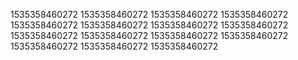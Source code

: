 1535358460272
1535358460272
1535358460272
1535358460272
1535358460272
1535358460272
1535358460272
1535358460272
1535358460272
1535358460272
1535358460272
1535358460272
1535358460272
1535358460272
1535358460272